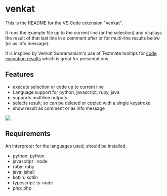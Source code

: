 # venkat

This is the README for the VS Code extension "venkat". 

It runs the example file up to the current line (or the selection) and displays the result of that last line in a comment after or for multi-line results below (or as info message).

It is inspired by Venkat Subramaniam's use of Textmate tooltips for [code execution results](http://blog.agiledeveloper.com/2014/10/running-in-textmate.html) which is great for presentations.

## Features

* execute selection or code up to current line
* Language support for python, javascript, ruby, java
* supports multiline outputs
* selects result, so can be deleted or copied with a single keystroke
* show result as comment or as info message

![](images/venkat-demo.gif)

## Requirements

An interpreter for the languages used, should be installed.

* python: python
* javascript : node
* ruby: ruby
* java: jshell
* kotlin: kotlin
* typescript: ts-node
* php: php
